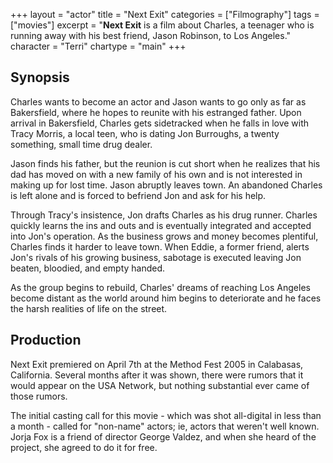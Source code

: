 +++
layout = "actor"
title = "Next Exit"
categories = ["Filmography"]
tags = ["movies"]
excerpt = "<strong>Next Exit</strong> is a film about Charles, a teenager who is running away with his best friend, Jason Robinson, to Los Angeles."
character = "Terri"
chartype = "main"
+++

## Synopsis

Charles wants to become an actor and Jason wants to go only as far as Bakersfield, where he hopes to reunite with his estranged father. Upon arrival in Bakersfield, Charles gets sidetracked when he falls in love with Tracy Morris, a local teen, who is dating Jon Burroughs, a twenty something, small time drug dealer. 

Jason finds his father, but the reunion is cut short when he realizes that his dad has moved on with a new family of his own and is not interested in making up for lost time. Jason abruptly leaves town. An abandoned Charles is left alone and is forced to befriend Jon and ask for his help. 

Through Tracy's insistence, Jon drafts Charles as his drug runner. Charles quickly learns the ins and outs and is eventually integrated and accepted into Jon's operation. As the business grows and money becomes plentiful, Charles finds it harder to leave town. When Eddie, a former friend, alerts Jon's rivals of his growing business, sabotage is executed leaving Jon beaten, bloodied, and empty handed. 

As the group begins to rebuild, Charles' dreams of reaching Los Angeles become distant as the world around him begins to deteriorate and he faces the harsh realities of life on the street.

## Production

Next Exit premiered on April 7th at the Method Fest 2005 in Calabasas, California. Several months after it was shown, there were rumors that it would appear on the USA Network, but nothing substantial ever came of those rumors.

The initial casting call for this movie - which was shot all-digital in less than a month - called for "non-name" actors; ie, actors that weren't well known. Jorja Fox is a friend of director George Valdez, and when she heard of the project, she agreed to do it for free.